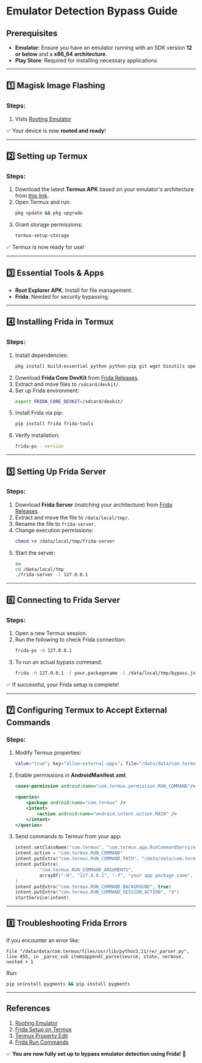 # Emulator Detection Bypass Guide

## Prerequisites
- **Emulator**: Ensure you have an emulator running with an SDK version **12 or below** and a **x86_64 architecture**.
- **Play Store**: Required for installing necessary applications.

---

## 1️⃣ Magisk Image Flashing

### Steps:
1. Vists [Rooting Emulator](https://t.me/c/2237658876/140)

✅ Your device is now **rooted and ready**!

---

## 2️⃣ Setting up Termux

### Steps:
1. Download the latest **Termux APK** based on your emulator's architecture from [this link](https://github.com/termux/termux-app/releases).
2. Open Termux and run:
   ```sh
   pkg update && pkg upgrade
   ```
3. Grant storage permissions:
   ```sh
   termux-setup-storage
   ```
✅ Termux is now ready for use!

---

## 3️⃣ Essential Tools & Apps
- **Root Explorer APK**: Install for file management.
- **Frida**: Needed for security bypassing.

---

## 4️⃣ Installing Frida in Termux

### Steps:
1. Install dependencies:
   ```sh
   pkg install build-essential python python-pip git wget binutils openssl
   ```
2. Download **Frida Core DevKit** from [Frida Releases](https://github.com/frida/frida/releases).
3. Extract and move files to `/sdcard/devkit/`.
4. Set up Frida environment:
   ```sh
   export FRIDA_CORE_DEVKIT=/sdcard/devkit/
   ```
5. Install Frida via pip:
   ```sh
   pip install frida frida-tools
   ```
6. Verify installation:
   ```sh
   frida-ps --version
   ```

---

## 5️⃣ Setting Up Frida Server

### Steps:
1. Download **Frida Server** (matching your architecture) from [Frida Releases](https://github.com/frida/frida/releases).
2. Extract and move the file to `/data/local/tmp/`.
3. Rename the file to `frida-server`.
4. Change execution permissions:
   ```sh
   chmod +x /data/local/tmp/frida-server
   ```
5. Start the server:
   ```sh
   su
   cd /data/local/tmp
   ./frida-server -l 127.0.0.1
   ```

---

## 6️⃣ Connecting to Frida Server

### Steps:
1. Open a new Termux session.
2. Run the following to check Frida connection:
   ```sh
   frida-ps -H 127.0.0.1
   ```
3. To run an actual bypass command:
   ```sh
   frida -H 127.0.0.1 -f your.packagename -l /data/local/tmp/bypass.js
   ```
✅ If successful, your Frida setup is complete!

---

## 7️⃣ Configuring Termux to Accept External Commands

### Steps:
1. Modify Termux properties:
   ```sh
   value="true"; key="allow-external-apps"; file="/data/data/com.termux/files/home/.termux/termux.properties"; mkdir -p "$(dirname "$file")"; chmod 700 "$(dirname "$file")"; if ! grep -E '^'"$key"'=.*' $file &>/dev/null; then [[ -s "$file" && ! -z "$(tail -c 1 "$file")" ]] && newline=$'\n' || newline=""; echo "$newline$key=$value" >> "$file"; else sed -i'' -E 's/^'"$key"'=.*/'"$key=$value"'/' $file; fi
   ```
2. Enable permissions in **AndroidManifest.xml**:
   ```xml
   <uses-permission android:name="com.termux.permission.RUN_COMMAND"/>
   ```
   ```xml
   <queries>
       <package android:name="com.termux" />
       <intent>
           <action android:name="android.intent.action.MAIN" />
       </intent>
   </queries>
   ```
3. Send commands to Termux from your app:
   ```kotlin
   intent.setClassName("com.termux", "com.termux.app.RunCommandService")
   intent.action = "com.termux.RUN_COMMAND"
   intent.putExtra("com.termux.RUN_COMMAND_PATH", "/data/data/com.termux/files/usr/bin/frida")
   intent.putExtra(
            "com.termux.RUN_COMMAND_ARGUMENTS",
            arrayOf("-H", "127.0.0.1", "-f", "your app package name", "-l", "/data/local/tmp/bypass.js")
   )
   intent.putExtra("com.termux.RUN_COMMAND_BACKGROUND", true)
   intent.putExtra("com.termux.RUN_COMMAND_SESSION_ACTION", "4")
   startService(intent)
   ```

---

## 8️⃣ Troubleshooting Frida Errors
If you encounter an error like:
```
File "/data/data/com.termux/files/usr/lib/python3.11/re/_parser.py", line 455, in _parse_sub itemsappend(_parse(source, state, verbose, nested + 1
```
Run:
```sh
pip uninstall pygments && pip install pygments
```

---

## References
1. [Rooting Emulator](https://avicoder.me/2021/09/02/Root-AVD-and-install-Magisk/)
2. [Frida Setup on Termux](https://github.com/frida/frida/discussions/2411)
3. [Termux Property Edit](https://github.com/termux/termux-tasker#allow-external-apps-property-optional)
4. [Frida Run Commands](https://github.com/termux/termux-app/wiki/RUN_COMMAND-Intent)

✅ **You are now fully set up to bypass emulator detection using Frida!** 🚀

